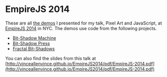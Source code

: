 EmpireJS 2014
======

These are all [the demos](http://vinceallenvince.github.io/EmpireJS2014/index.html) I presented for my talk, Pixel Art and JavaScript, at [EmpireJS 2014](http://www.empirejs.org) in NYC. The demos use code from the following projects.

* [Bit-Shadow Machine](http://github.com/vinceallenvince/Bit-Shadow-Machine)
* [Bit-Shadow Press](http://github.com/vinceallenvince/Bit-Shadow-Press)
* [Fractal Bit-Shadows](http://github.com/vinceallenvince/Fractal-Bit-Shadows)

You can also find the slides from this talk at [http://vinceallenvince.github.io/EmpireJS2014/pdf/EmpireJS-2014.pdf](http://vinceallenvince.github.io/EmpireJS2014/pdf/EmpireJS-2014.pdf)
